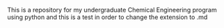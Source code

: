 This is a repository for my undergraduate Chemical Engineering program using python
and this is a test in order to change the extension to .md

